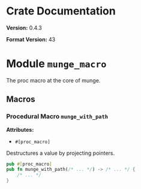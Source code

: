 # Crate Documentation

**Version:** 0.4.3

**Format Version:** 43

# Module `munge_macro`

The proc macro at the core of munge.

## Macros

### Procedural Macro `munge_with_path`

**Attributes:**

- `#[proc_macro]`

Destructures a value by projecting pointers.

```rust
pub #[proc_macro]
pub fn munge_with_path(/* ... */) -> /* ... */ {
    /* ... */
}
```

